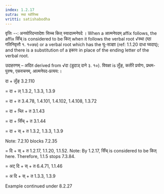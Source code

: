 ```yaml
---
index: 1.2.17
sutra: स्था घ्वोरिच्च
vritti: satishabodha
---
```



वृत्तिः --: अनयोरिदन्तादेशः सिच्च कित् स्यादात्मनेपदे । When a आत्मनेपदम् affix follows, the affix सिँच् is considered to be कित् when it follows the verbal root √स्था (ष्ठा गतिनिवृत्तौ १. १०७७) or a verbal root which has the घु-सञ्ज्ञा (ref: 1.1.20 दाधा घ्वदाप्); and there is a substitution of a इकारः in place of the ending letter of the verbal root.


उदाहरणम् – अदित derived from √दा (डुदाञ् दाने ३. १०). विवक्षा is लुँङ्, कर्तरि प्रयोगः, प्रथम-पुरुषः, एकवचनम्, आत्मनेपद-प्रत्यय:।


दा + लुँङ् 3.2.110

= दा + ल् 1.3.2, 1.3.3, 1.3.9

= दा + त 3.4.78, 1.4.101, 1.4.102, 1.4.108, 1.3.72

= दा + च्लि + त 3.1.43

= दा + सिँच् + त 3.1.44

= दा + स् + त 1.3.2, 1.3.3, 1.3.9

Note: 7.2.10 blocks 7.2.35

= दि + स् + त 1.2.17, 1.1.20, 1.1.52. Note: By 1.2.17, सिँच् is considered to be कित् here. Therefore, 1.1.5 stops 7.3.84.

= अट् दि + स् + त 6.4.71, 1.1.46

= अ दि + स् + त 1.3.3, 1.3.9


Example continued under 8.2.27

